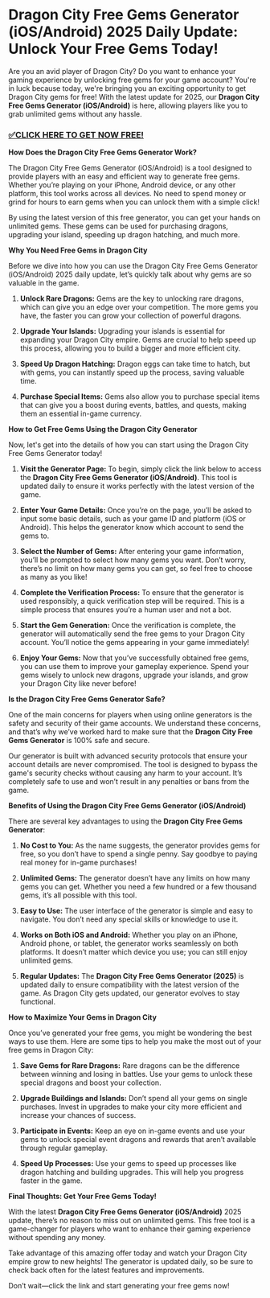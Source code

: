 # Dragon City Free Gems Generator (iOS/Android) 2025 Daily Update: Unlock Your Free Gems Today!

Are you an avid player of Dragon City? Do you want to enhance your gaming experience by unlocking free gems for your game account? You're in luck because today, we're bringing you an exciting opportunity to get Dragon City gems for free! With the latest update for 2025, our **Dragon City Free Gems Generator (iOS/Android)** is here, allowing players like you to grab unlimited gems without any hassle.

### [✅CLICK HERE TO GET NOW FREE!](https://freeforyou.xyz/dragon/city/go/)

**How Does the Dragon City Free Gems Generator Work?**

The Dragon City Free Gems Generator (iOS/Android) is a tool designed to provide players with an easy and efficient way to generate free gems. Whether you’re playing on your iPhone, Android device, or any other platform, this tool works across all devices. No need to spend money or grind for hours to earn gems when you can unlock them with a simple click!

By using the latest version of this free generator, you can get your hands on unlimited gems. These gems can be used for purchasing dragons, upgrading your island, speeding up dragon hatching, and much more.

**Why You Need Free Gems in Dragon City**

Before we dive into how you can use the Dragon City Free Gems Generator (iOS/Android) 2025 daily update, let’s quickly talk about why gems are so valuable in the game.

1. **Unlock Rare Dragons:** Gems are the key to unlocking rare dragons, which can give you an edge over your competition. The more gems you have, the faster you can grow your collection of powerful dragons.
  
2. **Upgrade Your Islands:** Upgrading your islands is essential for expanding your Dragon City empire. Gems are crucial to help speed up this process, allowing you to build a bigger and more efficient city.

3. **Speed Up Dragon Hatching:** Dragon eggs can take time to hatch, but with gems, you can instantly speed up the process, saving valuable time.

4. **Purchase Special Items:** Gems also allow you to purchase special items that can give you a boost during events, battles, and quests, making them an essential in-game currency.

**How to Get Free Gems Using the Dragon City Generator**

Now, let's get into the details of how you can start using the Dragon City Free Gems Generator today!

1. **Visit the Generator Page:** To begin, simply click the link below to access the **Dragon City Free Gems Generator (iOS/Android)**. This tool is updated daily to ensure it works perfectly with the latest version of the game.

2. **Enter Your Game Details:** Once you’re on the page, you’ll be asked to input some basic details, such as your game ID and platform (iOS or Android). This helps the generator know which account to send the gems to.

3. **Select the Number of Gems:** After entering your game information, you’ll be prompted to select how many gems you want. Don’t worry, there’s no limit on how many gems you can get, so feel free to choose as many as you like!

4. **Complete the Verification Process:** To ensure that the generator is used responsibly, a quick verification step will be required. This is a simple process that ensures you’re a human user and not a bot.

5. **Start the Gem Generation:** Once the verification is complete, the generator will automatically send the free gems to your Dragon City account. You’ll notice the gems appearing in your game immediately!

6. **Enjoy Your Gems:** Now that you’ve successfully obtained free gems, you can use them to improve your gameplay experience. Spend your gems wisely to unlock new dragons, upgrade your islands, and grow your Dragon City like never before!

**Is the Dragon City Free Gems Generator Safe?**

One of the main concerns for players when using online generators is the safety and security of their game accounts. We understand these concerns, and that’s why we’ve worked hard to make sure that the **Dragon City Free Gems Generator** is 100% safe and secure.

Our generator is built with advanced security protocols that ensure your account details are never compromised. The tool is designed to bypass the game's security checks without causing any harm to your account. It’s completely safe to use and won’t result in any penalties or bans from the game.

**Benefits of Using the Dragon City Free Gems Generator (iOS/Android)**

There are several key advantages to using the **Dragon City Free Gems Generator**:

1. **No Cost to You:** As the name suggests, the generator provides gems for free, so you don’t have to spend a single penny. Say goodbye to paying real money for in-game purchases!

2. **Unlimited Gems:** The generator doesn’t have any limits on how many gems you can get. Whether you need a few hundred or a few thousand gems, it’s all possible with this tool.

3. **Easy to Use:** The user interface of the generator is simple and easy to navigate. You don’t need any special skills or knowledge to use it.

4. **Works on Both iOS and Android:** Whether you play on an iPhone, Android phone, or tablet, the generator works seamlessly on both platforms. It doesn’t matter which device you use; you can still enjoy unlimited gems.

5. **Regular Updates:** The **Dragon City Free Gems Generator (2025)** is updated daily to ensure compatibility with the latest version of the game. As Dragon City gets updated, our generator evolves to stay functional.

**How to Maximize Your Gems in Dragon City**

Once you’ve generated your free gems, you might be wondering the best ways to use them. Here are some tips to help you make the most out of your free gems in Dragon City:

1. **Save Gems for Rare Dragons:** Rare dragons can be the difference between winning and losing in battles. Use your gems to unlock these special dragons and boost your collection.

2. **Upgrade Buildings and Islands:** Don’t spend all your gems on single purchases. Invest in upgrades to make your city more efficient and increase your chances of success.

3. **Participate in Events:** Keep an eye on in-game events and use your gems to unlock special event dragons and rewards that aren’t available through regular gameplay.

4. **Speed Up Processes:** Use your gems to speed up processes like dragon hatching and building upgrades. This will help you progress faster in the game.

**Final Thoughts: Get Your Free Gems Today!**

With the latest **Dragon City Free Gems Generator (iOS/Android)** 2025 update, there’s no reason to miss out on unlimited gems. This free tool is a game-changer for players who want to enhance their gaming experience without spending any money.

Take advantage of this amazing offer today and watch your Dragon City empire grow to new heights! The generator is updated daily, so be sure to check back often for the latest features and improvements.

Don’t wait—click the link and start generating your free gems now!
